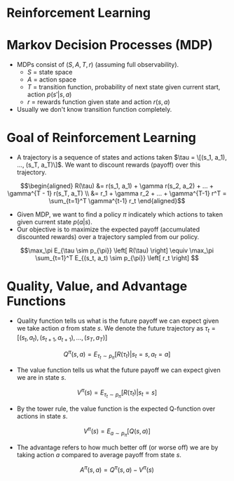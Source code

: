 Reinforcement Learning
======================
# Markov Decision Processes (MDP)
* MDPs consist of $(S, A, T, r)$ (assuming full observability).
  * $S$ = state space
  * $A$ = action space
  * $T$ = transition function, probability of next state given current start, action $p(s' | s, a)$
  * $r$ = rewards function given state and action $r(s, a)$
* Usually we don't know transition function completely.

# Goal of Reinforcement Learning
* A trajectory is a sequence of states and actions taken $\tau = \[(s_1, a_1), ..., (s_T, a_T)\]$. We want to discount rewards (payoff) over this trajectory.
```math
\begin{aligned}
R(\tau) &= r(s_1, a_1) + \gamma r(s_2, a_2) + ... + \gamma^{T - 1} r(s_T, a_T)  \\
  &= r_1 + \gamma r_2 + ... + \gamma^{T-1} r^T = \sum_{t=1}^T \gamma^{t-1} r_t
\end{aligned}
```
* Given MDP, we want to find a policy $\pi$ indicately which actions to taken given current state $p(a | s)$.
* Our objective is to maximize the expected payoff (accumulated discounted rewards) over a trajectory sampled from our policy.
```math
\max_\pi E_{\tau \sim p_{\pi}} \left[ R(\tau) \right] \equiv \max_\pi \sum_{t=1}^T E_{(s_t, a_t) \sim p_{\pi}} \left[ r_t \right] 
```

# Quality, Value, and Advantage Functions
* Quality function tells us what is the future payoff we can expect given we take action $a$ from state $s$. We denote the future trajectory as $\tau_t = [(s_t, a_t), (s_{t+1}, a_{t+1}), ..., (s_T, a_T)]$
```math
Q^{\pi}(s, a) = E_{\tau_t \sim p_\pi } \left[ R(\tau_t) | s_t=s, a_t=a \right]
```
* The value function tells us what the future payoff we can expect given we are in state $s$.
```math
V^{\pi}(s) = E_{\tau_t \sim p_\pi } \left[ R(\tau_t) | s_t=s \right]
```
* By the tower rule, the value function is the expected Q-function over actions in state $s$.
```math
V^{\pi}(s) = E_{a \sim p_{\pi} } \left[ Q(s, a) \right]
```
* The advantage refers to how much better off (or worse off) we are by taking action $a$ compared to average payoff from state $s$.
```math
A^{\pi}(s, a) = Q^{\pi}(s, a) - V^{\pi}(s)
```
